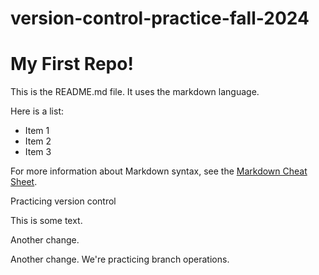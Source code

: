 # version-control-practice-fall-2024

# My First Repo!

This is the README.md file. It uses the markdown language.

Here is a list:

  + Item 1
  + Item 2
  + Item 3

For more information about Markdown syntax, see the [Markdown Cheat Sheet](https://www.markdownguide.org/cheat-sheet/).




Practicing version control

This is some text.

Another change.

Another change. We're practicing branch operations.